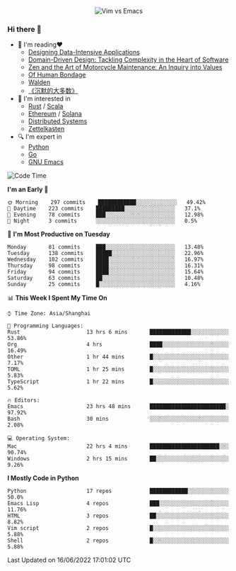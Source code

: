 <p align="center">
    <img src="https://gist.githubusercontent.com/coldnight/e696baffb094e71c96cb302118878eae/raw/40ea5053a6f66cc65f90f437e4173497da225958/banner.gif" alt="Vim vs Emacs" />
</p>

### Hi there 👋

- 📖 I'm reading❤️
    + [Designing Data-Intensive Applications](https://www.oreilly.com/library/view/designing-data-intensive-applications/9781491903063/)
    + [Domain-Driven Design: Tackling Complexity in the Heart of Software](https://www.dddcommunity.org/book/evans_2003/)
    + [Zen and the Art of Motorcycle Maintenance: An Inquiry into Values](https://en.wikipedia.org/wiki/Zen_and_the_Art_of_Motorcycle_Maintenance)
    + [Of Human Bondage](https://en.wikipedia.org/wiki/Of_Human_Bondage)
    + [Walden](https://en.wikipedia.org/wiki/Walden)
    + [《沉默的大多数》](https://en.wikipedia.org/wiki/Silent_majority)
- 🌱 I'm interested in
    + [Rust](https://www.rust-lang.org/) / [Scala](https://www.scala-lang.org/)
    + [Ethereum](https://ethereum.org/en/) / [Solana](https://solana.com/)
	+ [Distributed Systems](https://www.linuxzen.com/notes/topics/20200320174417_%E5%88%86%E5%B8%83%E5%BC%8F/)
	+ [Zettelkasten](https://www.linuxzen.com/notes/notes/20220120080920-slip_box/)
- 🔍 I'm expert in
    + [Python](https://www.python.org/)
    + [Go](https://go.dev/)
    + [GNU Emacs](https://www.gnu.org/software/emacs/)

<!--START_SECTION:waka-->
![Code Time](http://img.shields.io/badge/Code%20Time-0%20secs-blue)

**I'm an Early 🐤** 

```text
🌞 Morning    297 commits    ████████████░░░░░░░░░░░░░   49.42% 
🌆 Daytime    223 commits    █████████░░░░░░░░░░░░░░░░   37.1% 
🌃 Evening    78 commits     ███░░░░░░░░░░░░░░░░░░░░░░   12.98% 
🌙 Night      3 commits      ░░░░░░░░░░░░░░░░░░░░░░░░░   0.5%

```
📅 **I'm Most Productive on Tuesday** 

```text
Monday       81 commits     ███░░░░░░░░░░░░░░░░░░░░░░   13.48% 
Tuesday      138 commits    █████░░░░░░░░░░░░░░░░░░░░   22.96% 
Wednesday    102 commits    ████░░░░░░░░░░░░░░░░░░░░░   16.97% 
Thursday     98 commits     ████░░░░░░░░░░░░░░░░░░░░░   16.31% 
Friday       94 commits     ████░░░░░░░░░░░░░░░░░░░░░   15.64% 
Saturday     63 commits     ██░░░░░░░░░░░░░░░░░░░░░░░   10.48% 
Sunday       25 commits     █░░░░░░░░░░░░░░░░░░░░░░░░   4.16%

```


📊 **This Week I Spent My Time On** 

```text
⌚︎ Time Zone: Asia/Shanghai

💬 Programming Languages: 
Rust                     13 hrs 6 mins       █████████████░░░░░░░░░░░░   53.86% 
Org                      4 hrs               ████░░░░░░░░░░░░░░░░░░░░░   16.49% 
Other                    1 hr 44 mins        █░░░░░░░░░░░░░░░░░░░░░░░░   7.17% 
TOML                     1 hr 25 mins        █░░░░░░░░░░░░░░░░░░░░░░░░   5.83% 
TypeScript               1 hr 22 mins        █░░░░░░░░░░░░░░░░░░░░░░░░   5.62%

🔥 Editors: 
Emacs                    23 hrs 48 mins      ████████████████████████░   97.92% 
Bash                     30 mins             ░░░░░░░░░░░░░░░░░░░░░░░░░   2.08%

💻 Operating System: 
Mac                      22 hrs 4 mins       ██████████████████████░░░   90.74% 
Windows                  2 hrs 15 mins       ██░░░░░░░░░░░░░░░░░░░░░░░   9.26%

```

**I Mostly Code in Python** 

```text
Python                   17 repos            ████████████░░░░░░░░░░░░░   50.0% 
Emacs Lisp               4 repos             ███░░░░░░░░░░░░░░░░░░░░░░   11.76% 
HTML                     3 repos             ██░░░░░░░░░░░░░░░░░░░░░░░   8.82% 
Vim script               2 repos             █░░░░░░░░░░░░░░░░░░░░░░░░   5.88% 
Shell                    2 repos             █░░░░░░░░░░░░░░░░░░░░░░░░   5.88%

```



 Last Updated on 16/06/2022 17:01:02 UTC
<!--END_SECTION:waka-->
